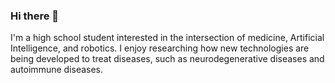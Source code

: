 ### Hi there 👋

I'm a high school student interested in the intersection of medicine, Artificial Intelligence, and robotics. I enjoy researching how new technologies are being developed to treat diseases, such as neurodegenerative diseases and autoimmune diseases. 

<!--
**ArnavBhalla/ArnavBhalla** is a ✨ _special_ ✨ repository because its `README.md` (this file) appears on your GitHub profile.

Here are some ideas to get you started:

- 🔭 I’m currently working on ...
- 🌱 I’m currently learning ...
- 👯 I’m looking to collaborate on ...
- 🤔 I’m looking for help with ...
- 💬 Ask me about ...
- 📫 How to reach me: ...
- 😄 Pronouns: ...
- ⚡ Fun fact: ...
-->
